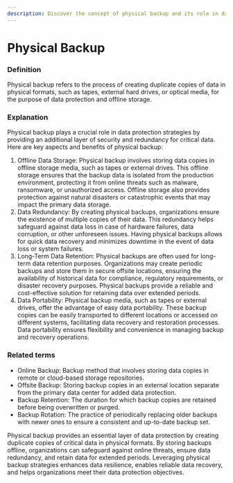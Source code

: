 ```yaml
---
description: Discover the concept of physical backup and its role in data protection.
---
```


# Physical Backup

### Definition

Physical backup refers to the process of creating duplicate copies of data in physical formats, such as tapes, external hard drives, or optical media, for the purpose of data protection and offline storage.

### Explanation

Physical backup plays a crucial role in data protection strategies by providing an additional layer of security and redundancy for critical data. Here are key aspects and benefits of physical backup:

1. Offline Data Storage: Physical backup involves storing data copies in offline storage media, such as tapes or external drives. This offline storage ensures that the backup data is isolated from the production environment, protecting it from online threats such as malware, ransomware, or unauthorized access. Offline storage also provides protection against natural disasters or catastrophic events that may impact the primary data storage.
2. Data Redundancy: By creating physical backups, organizations ensure the existence of multiple copies of their data. This redundancy helps safeguard against data loss in case of hardware failures, data corruption, or other unforeseen issues. Having physical backups allows for quick data recovery and minimizes downtime in the event of data loss or system failures.
3. Long-Term Data Retention: Physical backups are often used for long-term data retention purposes. Organizations may create periodic backups and store them in secure offsite locations, ensuring the availability of historical data for compliance, regulatory requirements, or disaster recovery purposes. Physical backups provide a reliable and cost-effective solution for retaining data over extended periods.
4. Data Portability: Physical backup media, such as tapes or external drives, offer the advantage of easy data portability. These backup copies can be easily transported to different locations or accessed on different systems, facilitating data recovery and restoration processes. Data portability ensures flexibility and convenience in managing backup and recovery operations.

### Related terms

* Online Backup: Backup method that involves storing data copies in remote or cloud-based storage repositories.
* Offsite Backup: Storing backup copies in an external location separate from the primary data center for added data protection.
* Backup Retention: The duration for which backup copies are retained before being overwritten or purged.
* Backup Rotation: The practice of periodically replacing older backups with newer ones to ensure a consistent and up-to-date backup set.

Physical backup provides an essential layer of data protection by creating duplicate copies of critical data in physical formats. By storing backups offline, organizations can safeguard against online threats, ensure data redundancy, and retain data for extended periods. Leveraging physical backup strategies enhances data resilience, enables reliable data recovery, and helps organizations meet their data protection objectives.
